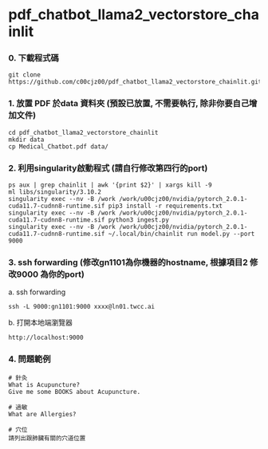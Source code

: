 # pdf_chatbot_llama2_vectorstore_chainlit

### 0. 下載程式碼
```
git clone https://github.com/c00cjz00/pdf_chatbot_llama2_vectorstore_chainlit.git
```

### 1. 放置 PDF 於data 資料夾 (預設已放置, 不需要執行, 除非你要自己增加文件)
```
cd pdf_chatbot_llama2_vectorstore_chainlit
mkdir data
cp Medical_Chatbot.pdf data/
```
### 2. 利用singularity啟動程式 (請自行修改第四行的port)
```
ps aux | grep chainlit | awk '{print $2}' | xargs kill -9 
ml libs/singularity/3.10.2
singularity exec --nv -B /work /work/u00cjz00/nvidia/pytorch_2.0.1-cuda11.7-cudnn8-runtime.sif pip3 install -r requirements.txt
singularity exec --nv -B /work /work/u00cjz00/nvidia/pytorch_2.0.1-cuda11.7-cudnn8-runtime.sif python3 ingest.py
singularity exec --nv -B /work /work/u00cjz00/nvidia/pytorch_2.0.1-cuda11.7-cudnn8-runtime.sif ~/.local/bin/chainlit run model.py --port 9000
```

### 3. ssh forwarding (修改gn1101為你機器的hostname, 根據項目2 修改9000 為你的port)
a. ssh forwarding
```
ssh -L 9000:gn1101:9000 xxxx@ln01.twcc.ai
```

b. 打開本地端瀏覽器
```
http://localhost:9000
```

### 4. 問題範例
```
# 針灸
What is Acupuncture?
Give me some BOOKS about Acupuncture.

# 過敏
What are Allergies?

# 穴位
請列出跟肺臟有關的穴道位置
```
